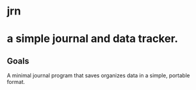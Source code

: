 jrn
===
a simple journal and data tracker.
==================================

Goals
-----
A minimal journal program that saves organizes data in a simple, portable format.
